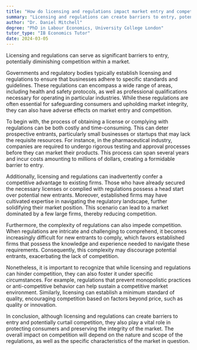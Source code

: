 ```yaml
---
title: "How do licensing and regulations impact market entry and competition?"
summary: "Licensing and regulations can create barriers to entry, potentially reducing competition in a market."
author: "Dr. Daniel Mitchell"
degree: "PhD in Labour Economics, University College London"
tutor_type: "IB Economics Tutor"
date: 2024-03-05
---
```


Licensing and regulations can serve as significant barriers to entry, potentially diminishing competition within a market.

Governments and regulatory bodies typically establish licensing and regulations to ensure that businesses adhere to specific standards and guidelines. These regulations can encompass a wide range of areas, including health and safety protocols, as well as professional qualifications necessary for operating in particular industries. While these regulations are often essential for safeguarding consumers and upholding market integrity, they can also have adverse effects on market entry and competition.

To begin with, the process of obtaining a license or complying with regulations can be both costly and time-consuming. This can deter prospective entrants, particularly small businesses or startups that may lack the requisite resources. For instance, in the pharmaceutical industry, companies are required to undergo rigorous testing and approval processes before they can market their products. This process can span several years and incur costs amounting to millions of dollars, creating a formidable barrier to entry.

Additionally, licensing and regulations can inadvertently confer a competitive advantage to existing firms. Those who have already secured the necessary licenses or complied with regulations possess a head start over potential new entrants. Moreover, established firms may have cultivated expertise in navigating the regulatory landscape, further solidifying their market position. This scenario can lead to a market dominated by a few large firms, thereby reducing competition.

Furthermore, the complexity of regulations can also impede competition. When regulations are intricate and challenging to comprehend, it becomes increasingly difficult for new entrants to comply, which favors established firms that possess the knowledge and experience needed to navigate these requirements. Consequently, this complexity may discourage potential entrants, exacerbating the lack of competition.

Nonetheless, it is important to recognize that while licensing and regulations can hinder competition, they can also foster it under specific circumstances. For example, regulations that prevent monopolistic practices or anti-competitive behavior can help sustain a competitive market environment. Similarly, licensing can establish a minimum standard of quality, encouraging competition based on factors beyond price, such as quality or innovation.

In conclusion, although licensing and regulations can create barriers to entry and potentially curtail competition, they also play a vital role in protecting consumers and preserving the integrity of the market. The overall impact on competition will depend on the nature and scope of the regulations, as well as the specific characteristics of the market in question.
    